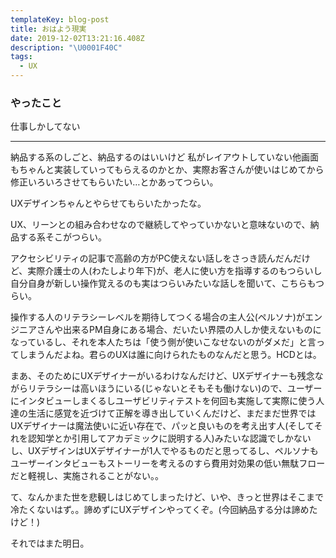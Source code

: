 ```yaml
---
templateKey: blog-post
title: おはよう現実
date: 2019-12-02T13:21:16.408Z
description: "\U0001F40C"
tags:
  - UX
---
```

### やったこと

仕事しかしてない

------

納品する系のしごと、納品するのはいいけど
私がレイアウトしていない他画面もちゃんと実装していってもらえるのかとか、実際お客さんが使いはじめてから修正いろいろさせてもらいたい…とかあってつらい。

UXデザインちゃんとやらせてもらいたかったな。

UX、リーンとの組み合わせなので継続してやっていかないと意味ないので、納品する系そこがつらい。

アクセシビリティの記事で高齢の方がPC使えない話しをさっき読んだんだけど、実際介護士の人(わたしより年下)が、老人に使い方を指導するのもつらいし自分自身が新しい操作覚えるのも実はつらいみたいな話しを聞いて、こちらもつらい。

操作する人のリテラシーレベルを期待してつくる場合の主人公(ペルソナ)がエンジニアさんや出来るPM自身にある場合、だいたい界隈の人しか使えないものになっているし、それを本人たちは「使う側が使いこなせないのがダメだ」と言ってしまうんだよね。君らのUXは誰に向けられたものなんだと思う。HCDとは。

まあ、そのためにUXデザイナーがいるわけなんだけど、UXデザイナーも残念ながらリテラシーは高いほうにいる(じゃないとそもそも働けない)ので、ユーザーにインタビューしまくるしユーザビリティテストを何回も実施して実際に使う人達の生活に感覚を近づけて正解を導き出していくんだけど、まだまだ世界ではUXデザイナーは魔法使いに近い存在で、パッと良いものを考え出す人(そしてそれを認知学とか引用してアカデミックに説明する人)みたいな認識でしかないし、UXデザインはUXデザイナーが1人でやるものだと思ってるし、ペルソナもユーザーインタビューもストーリーを考えるのすら費用対効果の低い無駄フローだと軽視し、実施されることがない。。

て、なんかまた世を悲観しはじめてしまったけど、いや、きっと世界はそこまで冷たくないはず。。諦めずにUXデザインやってくぞ。(今回納品する分は諦めたけど！)


それではまた明日。

